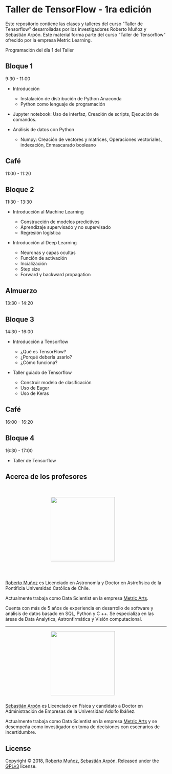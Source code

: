 # Taller de TensorFlow - 1ra edición

Este repositorio contiene las clases y talleres del curso "Taller de Tensorflow" desarrolladas por los investigadores Roberto Muñoz y Sebastián Arpón. Este material forma parte del curso "Taller de Tensorflow" ofrecido por la empresa Metric Learning.

Programación del día 1 del Taller

## Bloque 1
9:30 - 11:00

- Introducción

	- Instalación de distribución de Python Anaconda
	- Python como lenguaje de programación	

- Jupyter notebook: Uso de interfaz, Creación de scripts, Ejecución de comandos.

- Análisis de datos con Python
	- Numpy: Creación de vectores y matrices, Operaciones vectoriales, indexación, Enmascarado booleano

## Café
11:00 - 11:20
	
## Bloque 2
11:30 - 13:30

- Introducción al Machine Learning

	- Construcción de modelos predictivos
	- Aprendizaje supervisado y no supervisado
	- Regresión logística

- Introducción al Deep Learning
	- Neuronas y capas ocultas
	- Función de activación
	- Incialización
	- Step size
	- Forward y backward propagation

## Almuerzo
13:30 - 14:20

## Bloque 3
14:30 - 16:00

- Introducción a Tensorflow
	- ¿Qué es TensorFlow?
	- ¿Porqué debería usarlo?
	- ¿Cómo funciona?

- Taller guiado de Tensorflow
	- Construir modelo de clasificación
	- Uso de Eager
	- Uso de Keras

## Café
16:00 - 16:20


## Bloque 4
16:30 - 17:00

- Taller de Tensorflow

## Acerca de los profesores

<div style="overflow: hidden; padding: 20px;">

<p align="center">
	<img style="float: center; width:200px; margin:0 20px 10px 0;" src="images/perfil Roberto Munoz.jpg" width="300"/></div>
</p>

<p><a href="https://cl.linkedin.com/in/robertopmunoz">Roberto Muñoz</a> es Licenciado en Astronomía y Doctor en Astrofísica de la Pontificia Universidad Católica de Chile.</p>

<p>Actualmente trabaja como Data Scientist en la empresa <a href="http://www.metricarts.com">Metric Arts</a>.</p>

<p>Cuenta con más de 5 años de experiencia en desarrollo de software y análisis de datos basado en SQL, Python y C ++. Se especializa en las áreas de Data Analytics, Astronfirmática y Visión computacional.</p>
</div>

---

<p align="center">
	<img style="float: center; width:200px; margin:0 20px 10px 0;" src="images/perfil Sebastian Arpon.jpg" width="300"/></div>
</p>

<p><a href="https://www.linkedin.com/in/sarpon/">Sebastián Arpón</a> es Licenciado en Física y candidato a Doctor en Administración de Empresas de la Universidad Adolfo Ibáñez.</p>

<p>Actualmente trabaja como Data Scientist en la empresa <a href="http://www.metricarts.com">Metric Arts</a> y se desempeña como investigador en toma de decisiones con escenarios de incertidumbre.</p>

</div>

## License

Copyright &copy; 2018, [Roberto Muñoz, Sebastián Arpón](https://github.com/rpmunoz). Released under the [GPLv3](https://github.com/MetricLearning/taller_tensorflow/blob/master/LICENSE) license.
